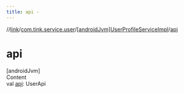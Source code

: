 ```yaml
---
title: api -
---
```

//[link](../../index.md)/[com.tink.service.user](../index.md)/[[androidJvm]UserProfileServiceImpl](index.md)/[api](api.md)



# api  
[androidJvm]  
Content  
val [api](api.md): UserApi  



